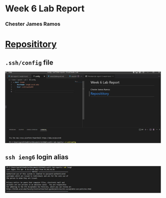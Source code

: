 # Week 6 Lab Report
### Chester James Ramos 
# [Reposititory](https://cjramosucsd.github.io/cse15l-lab-reports/)

## ```.ssh/config``` file
![Image](sshconfig.jpg)

## ```ssh ieng6``` login alias
![Image](sshlogin.jpg)

